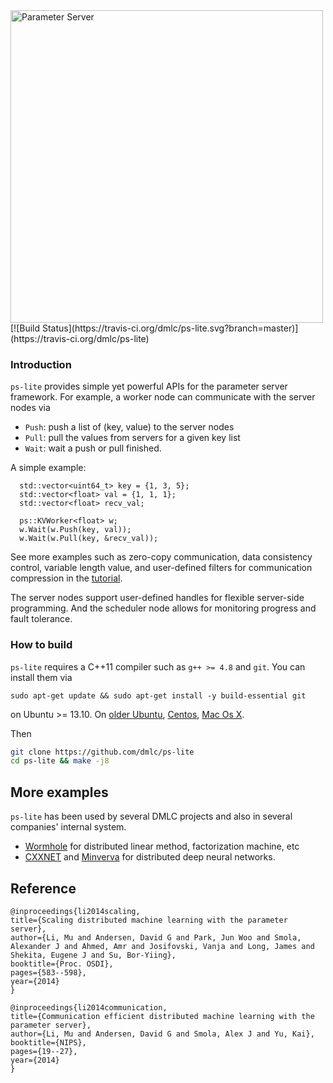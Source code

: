 <img src="http://parameterserver.org/images/parameterserver.png" alt="Parameter Server" style="width: 500px;">
[![Build Status](https://travis-ci.org/dmlc/ps-lite.svg?branch=master)](https://travis-ci.org/dmlc/ps-lite)

### Introduction

`ps-lite` provides simple yet powerful APIs for the parameter server
framework. For example, a worker node can communicate with the server nodes via
- `Push`: push a list of (key, value) to the server nodes
- `Pull`: pull the values from servers for a given key list
- `Wait`: wait a push or pull finished.

A simple example:

```
  std::vector<uint64_t> key = {1, 3, 5};
  std::vector<float> val = {1, 1, 1};
  std::vector<float> recv_val;

  ps::KVWorker<float> w;
  w.Wait(w.Push(key, val));
  w.Wait(w.Pull(key, &recv_val));
```
See more examples such as zero-copy communication, data consistency control,
variable length value, and user-defined filters for communication compression
in the [tutorial](guide/).

The server nodes support user-defined handles for flexible server-side
programming. And the scheduler node allows for monitoring progress and fault
tolerance.

### How to build

`ps-lite` requires a C++11 compiler such as `g++ >= 4.8` and `git`. You can
install them via
```
sudo apt-get update && sudo apt-get install -y build-essential git
```
on Ubuntu >= 13.10. On
[older Ubuntu](http://ubuntuhandbook.org/index.php/2013/08/install-gcc-4-8-via-ppa-in-ubuntu-12-04-13-04/),
[Centos](http://linux.web.cern.ch/linux/devtoolset/),
[Mac Os X](http://hpc.sourceforge.net/).

Then

```bash
git clone https://github.com/dmlc/ps-lite
cd ps-lite && make -j8
```

## More examples

`ps-lite` has been used by several DMLC projects and also in several companies'
internal system.
- [Wormhole](https://github.com/dmlc/wormhole) for distributed linear method,
  factorization machine, etc
- [CXXNET](https://github.com/dmlc/cxxnet) and
  [Minverva](https://github.com/minerva-developers/minerva) for distributed deep
  neural networks.

## Reference

```
@inproceedings{li2014scaling,
title={Scaling distributed machine learning with the parameter server},
author={Li, Mu and Andersen, David G and Park, Jun Woo and Smola, Alexander J and Ahmed, Amr and Josifovski, Vanja and Long, James and Shekita, Eugene J and Su, Bor-Yiing},
booktitle={Proc. OSDI},
pages={583--598},
year={2014}
}

@inproceedings{li2014communication,
title={Communication efficient distributed machine learning with the parameter server},
author={Li, Mu and Andersen, David G and Smola, Alex J and Yu, Kai},
booktitle={NIPS},
pages={19--27},
year={2014}
}
```
